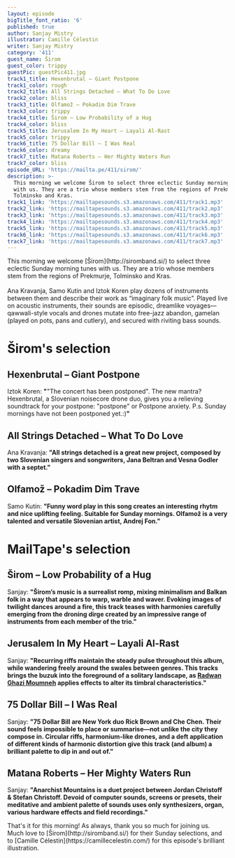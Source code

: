 ```yaml
---
layout: episode
bigTitle_font_ratio: '6'
published: true
author: Sanjay Mistry
illustrator: Camille Célestin
writer: Sanjay Mistry
category: '411'
guest_name: Širom
guest_color: trippy
guestPic: guestPic411.jpg
track1_title: Hexenbrutal – Giant Postpone
track1_color: rough
track2_title: All Strings Detached – What To Do Love
track2_color: bliss
track3_title: Olfamož – Pokadim Dim Trave
track3_color: trippy
track4_title: Širom – Low Probability of a Hug
track4_color: bliss
track5_title: Jerusalem In My Heart – Layali Al-Rast
track5_color: trippy
track6_title: 75 Dollar Bill – I Was Real
track6_color: dreamy
track7_title: Matana Roberts – Her Mighty Waters Run
track7_color: bliss
episode_URL: 'https://mailta.pe/411/sirom/'
description: >-
  This morning we welcome Širom to select three eclectic Sunday morning tunes
  with us. They are a trio whose members stem from the regions of Prekmurje,
  Tolminsko and Kras. 
track1_link: 'https://mailtapesounds.s3.amazonaws.com/411/track1.mp3'
track2_link: 'https://mailtapesounds.s3.amazonaws.com/411/track2.mp3'
track3_link: 'https://mailtapesounds.s3.amazonaws.com/411/track3.mp3'
track4_link: 'https://mailtapesounds.s3.amazonaws.com/411/track4.mp3'
track5_link: 'https://mailtapesounds.s3.amazonaws.com/411/track5.mp3'
track6_link: 'https://mailtapesounds.s3.amazonaws.com/411/track6.mp3'
track7_link: 'https://mailtapesounds.s3.amazonaws.com/411/track7.mp3'
---
```

<p id="introduction">This morning we welcome [Širom](http://siromband.si/) to select three eclectic Sunday morning tunes with us. They are a trio whose members stem from the regions of Prekmurje, Tolminsko and Kras. 
<br><br>
Ana Kravanja, Samo Kutin and Iztok Koren play dozens of instruments between them and describe their work as “imaginary folk music”. Played live on acoustic instruments, their sounds are episodic, dreamlike voyages—qawwali-style vocals and drones mutate into free-jazz abandon, gamelan (played on pots, pans and cutlery), and secured with riviting bass sounds.
</p>


# Širom's selection

## Hexenbrutal – Giant Postpone
Iztok Koren: **"**"The concert has been postponed". The new mantra? Hexenbrutal, a Slovenian noisecore drone duo, gives you a relieving soundtrack for your postpone: "postpone" or Postpone anxiety. P.s. Sunday mornings have not been postponed yet.:)**"**

## All Strings Detached – What To Do Love
Ana Kravanja: **"**All strings detached is a great new project, composed by two Slovenian singers and songwriters, Jana Beltran and Vesna Godler with a septet.**"**

## Olfamož – Pokadim Dim Trave
Samo Kutin: **"**Funny word play in this song creates an interesting rhytm and nice uplifting feeling. Suitable for Sunday mornings. Olfamož is a very talented and versatile Slovenian artist, Andrej Fon.**"**


# MailTape's selection

## Širom – Low Probability of a Hug
Sanjay: **"**Širom’s music is a surrealist romp, mixing minimalism and Balkan folk in a way that appears to warp, warble and waver. Evoking images of twilight dances around a fire, this track teases with harmonies carefully emerging from the droning dirge created by an impressive range of instruments from each member of the trio.**"**

## Jerusalem In My Heart – Layali Al-Rast
Sanjay: **"**Recurring riffs maintain the steady pulse throughout this album, while wandering freely around the swales between genres. This tracks brings the buzuk into the foreground of a solitary landscape, as [Radwan Ghazi Moumneh](https://www.jerusaleminmyheart.com/) applies effects to alter its timbral characteristics.**"**

## 75 Dollar Bill – I Was Real
Sanjay: **"**75 Dollar Bill are New York duo Rick Brown and Che Chen. Their sound feels impossible to place or summarise—not unlike the city they compose in. Circular riffs, harmonium-like drones, and a deft application of different kinds of harmonic distortion give this track (and album) a brilliant palette to dip in and out of.**"**

## Matana Roberts – Her Mighty Waters Run
Sanjay: **"**Anarchist Mountains is a duet project between Jordan Christoff & Stefan Christoff. Devoid of computer sounds, screens or presets, their meditative and ambient palette of sounds uses only synthesizers, organ, various hardware effects and field recordings.**"**


<p id="outroduction">That's it for this morning! As always, thank you so much for joining us. Much love to [Širom](http://siromband.si/) for their Sunday selections, and to [Camille Célestin](https://camillecelestin.com/) for this episode's brilliant illustration.</p>
